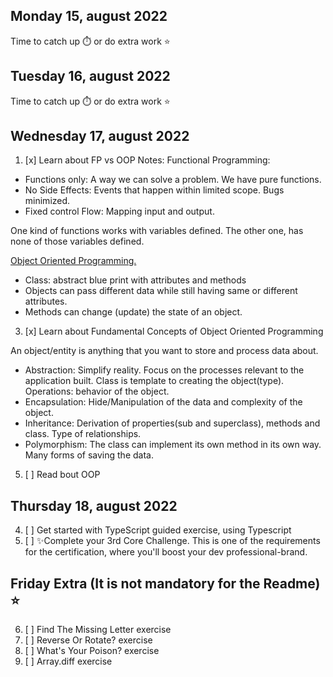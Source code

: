 ## Monday 15, august 2022
Time to catch up ⏱️ or do extra work ⭐

## Tuesday 16, august 2022
Time to catch up ⏱️ or do extra work ⭐

## Wednesday 17, august 2022
1. [x] Learn about FP vs OOP
Notes: 
Functional Programming:
* Functions only: A way we can solve a problem. We have pure functions.
* No Side Effects: Events that happen within limited scope. Bugs minimized. 
* Fixed control Flow: Mapping input and output.

One kind of functions works with variables defined. The other one, has none of those variables defined.

[Object Oriented Programming.](https://www.youtube.com/watch?v=pTB0EiLXUC8)
* Class: abstract blue print with attributes and methods
* Objects can pass different data while still having same or different attributes.
* Methods can change (update) the state of an object.

3. [x] Learn about Fundamental Concepts of Object Oriented Programming

An object/entity is anything that you want to store and process data about.
* Abstraction: Simplify reality. Focus on the processes relevant to the application built. Class is template to creating the object(type). Operations: behavior of the object.
* Encapsulation: Hide/Manipulation of the data and complexity of the object.
* Inheritance: Derivation of properties(sub and superclass), methods and class. Type of relationships.
* Polymorphism: The class can implement its own method in its own way. Many forms of saving the data.

5. [ ] Read bout OOP

## Thursday 18, august 2022 
4. [ ] Get started with TypeScript guided exercise, using Typescript
5. [ ] ✨Complete your 3rd Core Challenge. This is one of the requirements for the certification, where you'll boost your dev professional-brand.

## Friday Extra (It is not mandatory for the Readme) ⭐
6. [ ] Find The Missing Letter exercise
7. [ ] Reverse Or Rotate? exercise
8. [ ] What's Your Poison? exercise
9. [ ] Array.diff exercise
